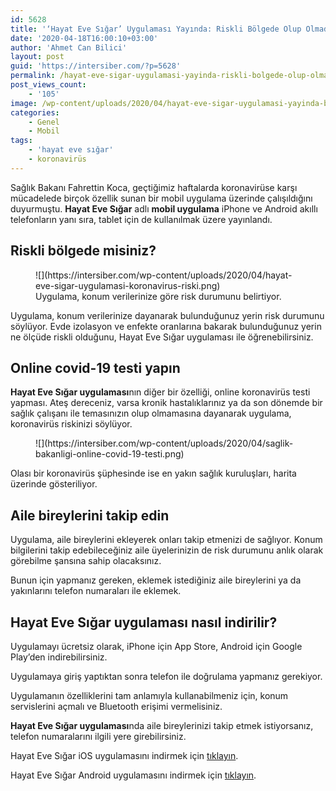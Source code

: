 ```yaml
---
id: 5628
title: '‘Hayat Eve Sığar’ Uygulaması Yayında: Riskli Bölgede Olup Olmadığınızı Görebilirsiniz'
date: '2020-04-18T16:00:10+03:00'
author: 'Ahmet Can Bilici'
layout: post
guid: 'https://intersiber.com/?p=5628'
permalink: /hayat-eve-sigar-uygulamasi-yayinda-riskli-bolgede-olup-olmadiginizi-gorebilirsiniz/
post_views_count:
    - '105'
image: /wp-content/uploads/2020/04/hayat-eve-sigar-uygulamasi-yayinda-bulundugunuz-yer-koronavirus-riski-tasiyor-mu.png
categories:
    - Genel
    - Mobil
tags:
    - 'hayat eve sığar'
    - koronavirüs
---
```


Sağlık Bakanı Fahrettin Koca, geçtiğimiz haftalarda koronavirüse karşı mücadelede birçok özellik sunan bir mobil uygulama üzerinde çalışıldığını duyurmuştu. **Hayat Eve Sığar** adlı **mobil uygulama** iPhone ve Android akıllı telefonların yanı sıra, tablet için de kullanılmak üzere yayınlandı.

## Riskli bölgede misiniz?

<figure class="wp-block-image size-large">![](https://intersiber.com/wp-content/uploads/2020/04/hayat-eve-sigar-uygulamasi-koronavirus-riski.png)<figcaption>Uygulama, konum verilerinize göre risk durumunu belirtiyor.</figcaption></figure>Uygulama, konum verilerinize dayanarak bulunduğunuz yerin risk durumunu söylüyor. Evde izolasyon ve enfekte oranlarına bakarak bulunduğunuz yerin ne ölçüde riskli olduğunu, Hayat Eve Sığar uygulaması ile öğrenebilirsiniz.

## Online covid-19 testi yapın

**Hayat Eve Sığar uygulaması**nın diğer bir özelliği, online koronavirüs testi yapması. Ateş dereceniz, varsa kronik hastalıklarınız ya da son dönemde bir sağlık çalışanı ile temasınızın olup olmamasına dayanarak uygulama, koronavirüs riskinizi söylüyor.

<figure class="wp-block-image size-large">![](https://intersiber.com/wp-content/uploads/2020/04/saglik-bakanligi-online-covid-19-testi.png)</figure>Olası bir koronavirüs şüphesinde ise en yakın sağlık kuruluşları, harita üzerinde gösteriliyor.

## Aile bireylerini takip edin

Uygulama, aile bireylerini ekleyerek onları takip etmenizi de sağlıyor. Konum bilgilerini takip edebileceğiniz aile üyelerinizin de risk durumunu anlık olarak görebilme şansına sahip olacaksınız.

Bunun için yapmanız gereken, eklemek istediğiniz aile bireylerini ya da yakınlarını telefon numaraları ile eklemek.

## Hayat Eve Sığar uygulaması nasıl indirilir?

Uygulamayı ücretsiz olarak, iPhone için App Store, Android için Google Play’den indirebilirsiniz.

Uygulamaya giriş yaptıktan sonra telefon ile doğrulama yapmanız gerekiyor.

Uygulamanın özelliklerini tam anlamıyla kullanabilmeniz için, konum servislerini açmalı ve Bluetooth erişimi vermelisiniz.

**Hayat Eve Sığar uygulaması**nda aile bireylerinizi takip etmek istiyorsanız, telefon numaralarını ilgili yere girebilirsiniz.

Hayat Eve Sığar iOS uygulamasını indirmek için [tıklayın](https://apps.apple.com/tr/app/hayat-eve-s%C4%B1%C4%9Far/id1505756398?l=tr).

Hayat Eve Sığar Android uygulamasını indirmek için [tıklayın](https://play.google.com/store/apps/details?id=tr.gov.saglik.hayatevesigar&hl=tr).